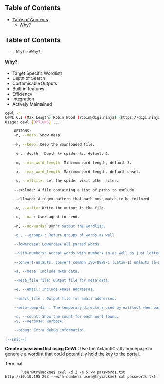 ## Table of Contents

  - [Table of Contents](#Table\of\Contents)
      - [Why?](#Why?)

## Table of Contents

      - [Why?](#Why?)

#### Why?
- Target Specific Wordlists
- Depth of Search
- Customisable Outputs
- Built-in features
- Efficiency
- Integration
- Actively Maintained

```bash
cewl -h
CeWL 6.1 (Max Length) Robin Wood (robin@digi.ninja) (https://digi.ninja/)
Usage: cewl [OPTIONS] ... 

    OPTIONS:
	-h, --help: Show help.
	
	-k, --keep: Keep the downloaded file.
	
	-d ,--depth : Depth to spider to, default 2.
	
	-m, --min_word_length: Minimum word length, default 3.
	
	-x, --max_word_length: Maximum word length, default unset.
	
	-o, --offsite: Let the spider visit other sites.
	
	--exclude: A file containing a list of paths to exclude
	
	--allowed: A regex pattern that path must match to be followed
	
	-w, --write: Write the output to the file.
	
	-u, --ua : User agent to send.
	
	-n, --no-words: Don't output the wordlist.
	
	-g , --groups : Return groups of words as well
	
	--lowercase: Lowercase all parsed words
	
	--with-numbers: Accept words with numbers in as well as just letters
	
	--convert-umlauts: Convert common ISO-8859-1 (Latin-1) umlauts (ä-ae, ö-oe, ü-ue, ß-ss)
	
	-a, --meta: include meta data.
	
	--meta_file file: Output file for meta data.
	
	-e, --email: Include email addresses.
	
	--email_file : Output file for email addresses.
	
	--meta-temp-dir : The temporary directory used by exiftool when parsing files, default /tmp.
	
	-c, --count: Show the count for each word found.
	-v, --verbose: Verbose.
	
	--debug: Extra debug information.
	
[--snip--]
```



**Create a password list using CeWL:** Use the AntarctiCrafts homepage to generate a wordlist that could potentially hold the key to the portal.

Terminal

           `user@tryhackme$ cewl -d 2 -m 5 -w passwords.txt http://10.10.195.203 --with-numbers user@tryhackme$ cat passwords.txt`



